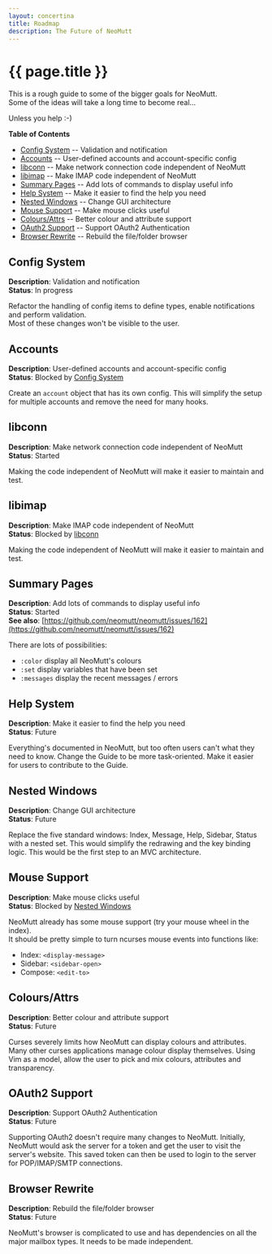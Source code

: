 ```yaml
---
layout: concertina
title: Roadmap
description: The Future of NeoMutt
---
```


# {{ page.title }}

This is a rough guide to some of the bigger goals for NeoMutt.  
Some of the ideas will take a long time to become real...

Unless you help :-)

**Table of Contents**

- [Config System](#config-system) -- Validation and notification
- [Accounts](#accounts) -- User-defined accounts and account-specific config
- [libconn](#libconn) -- Make network connection code independent of NeoMutt
- [libimap](#libimap) -- Make IMAP code independent of NeoMutt
- [Summary Pages](#summary-pages) -- Add lots of commands to display useful info
- [Help System](#help-system) -- Make it easier to find the help you need
- [Nested Windows](#nested-windows) -- Change GUI architecture
- [Mouse Support](#mouse-support) -- Make mouse clicks useful
- [Colours/Attrs](#coloursattrs) -- Better colour and attribute support
- [OAuth2 Support](#oauth2-support) -- Support OAuth2 Authentication
- [Browser Rewrite](#browser-rewrite) -- Rebuild the file/folder browser

## Config System

**Description**: Validation and notification  
**Status**: In progress

Refactor the handling of config items to define types, enable notifications
and perform validation.  
Most of these changes won't be visible to the user.

## Accounts

**Description**: User-defined accounts and account-specific config  
**Status**: Blocked by [Config System](#config-system)

Create an `account` object that has its own config.  This will simplify the
setup for multiple accounts and remove the need for many hooks.

## libconn

**Description**: Make network connection code independent of NeoMutt  
**Status**: Started

Making the code independent of NeoMutt will make it easier to maintain and
test.

## libimap

**Description**: Make IMAP code independent of NeoMutt  
**Status**: Blocked by [libconn](#libconn)

Making the code independent of NeoMutt will make it easier to maintain and
test.

## Summary Pages

**Description**: Add lots of commands to display useful info  
**Status**: Started  
**See also**: [https://github.com/neomutt/neomutt/issues/162](https://github.com/neomutt/neomutt/issues/162)

There are lots of possibilities:
- `:color` display all NeoMutt's colours
- `:set` display variables that have been set
- `:messages` display the recent messages / errors

## Help System

**Description**: Make it easier to find the help you need  
**Status**: Future

Everything's documented in NeoMutt, but too often users can't what they need
to know.  Change the Guide to be more task-oriented.  Make it easier for
users to contribute to the Guide.

## Nested Windows

**Description**: Change GUI architecture  
**Status**: Future

Replace the five standard windows: Index, Message, Help, Sidebar, Status
with a nested set.  This would simplify the redrawing and the key binding
logic.  This would be the first step to an MVC architecture.

## Mouse Support

**Description**: Make mouse clicks useful  
**Status**: Blocked by [Nested Windows](#nested-windows)

NeoMutt already has some mouse support (try your mouse wheel in the index).  
It should be pretty simple to turn ncurses mouse events into functions like:
- Index: `<display-message>`
- Sidebar: `<sidebar-open>`
- Compose: `<edit-to>`

## Colours/Attrs

**Description**:  Better colour and attribute support  
**Status**: Future

Curses severely limits how NeoMutt can display colours and attributes.
Many other curses applications manage colour display themselves.  Using Vim
as a model, allow the user to pick and mix colours, attributes and
transparency.

## OAuth2 Support

**Description**: Support OAuth2 Authentication  
**Status**: Future

Supporting OAuth2 doesn't require many changes to NeoMutt.
Initially, NeoMutt would ask the server for a token and get the user to
visit the server's website.  This saved token can then be used to login to
the server for POP/IMAP/SMTP connections.

## Browser Rewrite

**Description**: Rebuild the file/folder browser  
**Status**: Future

NeoMutt's browser is complicated to use and has dependencies on all the
major mailbox types.  It needs to be made independent.

